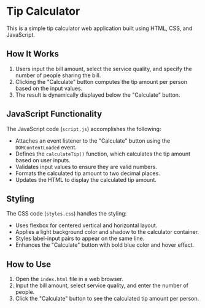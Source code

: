 # Tip Calculator

This is a simple tip calculator web application built using HTML, CSS, and JavaScript.

## How It Works

1. Users input the bill amount, select the service quality, and specify the number of people sharing the bill.
2. Clicking the "Calculate" button computes the tip amount per person based on the input values.
3. The result is dynamically displayed below the "Calculate" button.

## JavaScript Functionality

The JavaScript code (`script.js`) accomplishes the following:

- Attaches an event listener to the "Calculate" button using the `DOMContentLoaded` event.
- Defines the `calculateTip()` function, which calculates the tip amount based on user inputs.
- Validates input values to ensure they are valid numbers.
- Formats the calculated tip amount to two decimal places.
- Updates the HTML to display the calculated tip amount.

## Styling

The CSS code (`styles.css`) handles the styling:

- Uses flexbox for centered vertical and horizontal layout.
- Applies a light background color and shadow to the calculator container.
- Styles label-input pairs to appear on the same line.
- Enhances the "Calculate" button with bold blue color and hover effect.

## How to Use

1. Open the `index.html` file in a web browser.
2. Input the bill amount, select service quality, and enter the number of people.
3. Click the "Calculate" button to see the calculated tip amount per person.

